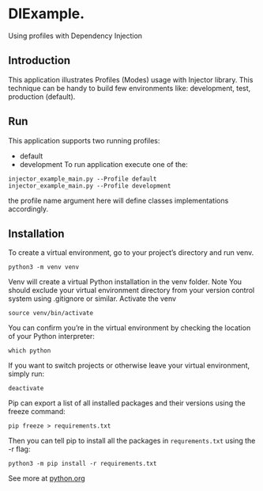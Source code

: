 # DIExample. 
Using profiles with Dependency Injection

## Introduction
This application illustrates Profiles (Modes) usage with Injector library. This technique can be handy to build
few environments like: development, test, production (default).

## Run
This application supports two running profiles: 
- default
- development
To run application execute one of the:
```
injector_example_main.py --Profile default
injector_example_main.py --Profile development
```
the profile name argument here will define classes implementations accordingly.

## Installation
To create a virtual environment, go to your project’s directory and run venv.
```
python3 -m venv venv
```
Venv will create a virtual Python installation in the venv folder.
Note You should exclude your virtual environment directory from your version control system using .gitignore or similar.
Activate the venv
```
source venv/bin/activate
```
You can confirm you’re in the virtual environment by checking the location of your Python interpreter:
```
which python
```
If you want to switch projects or otherwise leave your virtual environment, simply run:
```
deactivate
```
Pip can export a list of all installed packages and their versions using the freeze command:
```
pip freeze > requirements.txt
```
Then you can tell pip to install all the packages in `requrements.txt` using the -r flag:
```
python3 -m pip install -r requirements.txt
```
See more at [python.org](https://packaging.python.org/en/latest/guides/installing-using-pip-and-virtual-environments/)